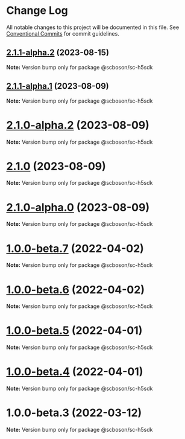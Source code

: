 # Change Log

All notable changes to this project will be documented in this file.
See [Conventional Commits](https://conventionalcommits.org) for commit guidelines.

## [2.1.1-alpha.2](http://bsgit28:57949/smart-city-ui/sc-boson/compare/@scboson/sc-h5sdk@2.1.1-alpha.0...@scboson/sc-h5sdk@2.1.1-alpha.2) (2023-08-15)

**Note:** Version bump only for package @scboson/sc-h5sdk





## [2.1.1-alpha.1](http://bsgit28:57949/smart-city-ui/sc-boson/compare/@scboson/sc-h5sdk@2.1.1-alpha.0...@scboson/sc-h5sdk@2.1.1-alpha.1) (2023-08-09)

**Note:** Version bump only for package @scboson/sc-h5sdk





# [2.1.0-alpha.2](http://bsgit28:57949/smart-city-ui/sc-boson/compare/@scboson/sc-h5sdk@2.1.0...@scboson/sc-h5sdk@2.1.0-alpha.2) (2023-08-09)

**Note:** Version bump only for package @scboson/sc-h5sdk

# [2.1.0](http://bsgit28:57949/smart-city-ui/sc-boson/compare/@scboson/sc-h5sdk@2.1.0-alpha.0...@scboson/sc-h5sdk@2.1.0) (2023-08-09)

**Note:** Version bump only for package @scboson/sc-h5sdk

# [2.1.0-alpha.0](http://bsgit28:57949/smart-city-ui/sc-boson/compare/@scboson/sc-h5sdk@1.0.0-alpha.8...@scboson/sc-h5sdk@2.1.0-alpha.0) (2023-08-09)

**Note:** Version bump only for package @scboson/sc-h5sdk

# [1.0.0-beta.7](http://58.22.61.222:18001/smart-city-ui/sc-boson.git/compare/@scboson/sc-h5sdk@1.0.0-beta.6...@scboson/sc-h5sdk@1.0.0-beta.7) (2022-04-02)

**Note:** Version bump only for package @scboson/sc-h5sdk

# [1.0.0-beta.6](http://58.22.61.222:18001/smart-city-ui/sc-boson.git/compare/@scboson/sc-h5sdk@1.0.0-beta.5...@scboson/sc-h5sdk@1.0.0-beta.6) (2022-04-02)

**Note:** Version bump only for package @scboson/sc-h5sdk

# [1.0.0-beta.5](http://58.22.61.222:18001/smart-city-ui/sc-boson.git/compare/@scboson/sc-h5sdk@1.0.0-beta.4...@scboson/sc-h5sdk@1.0.0-beta.5) (2022-04-01)

**Note:** Version bump only for package @scboson/sc-h5sdk

# [1.0.0-beta.4](http://58.22.61.222:18001/smart-city-ui/sc-boson.git/compare/@scboson/sc-h5sdk@1.0.0-beta.3...@scboson/sc-h5sdk@1.0.0-beta.4) (2022-04-01)

**Note:** Version bump only for package @scboson/sc-h5sdk

# 1.0.0-beta.3 (2022-03-12)

**Note:** Version bump only for package @scboson/sc-h5sdk
